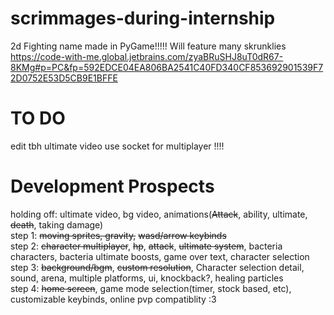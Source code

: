 # scrimmages-during-internship
2d Fighting name made in PyGame!!!!!
Will feature many skrunklies  
https://code-with-me.global.jetbrains.com/zyaBRuSHJ8uT0dR67-8KMg#p=PC&fp=592EDCE04EA806BA2541C40FD340CF853692901539F72D0752E53D5CB9E1BFFE  
# TO DO
edit tbh ultimate video 
use socket for multiplayer !!!!  




# Development Prospects
holding off: ultimate video, bg video, animations(~~Attack~~, ability, ultimate, ~~death~~, taking damage)  
step 1: ~~moving sprites, gravity,~~ ~~wasd/arrow keybinds~~  
step 2: ~~character multiplayer~~, ~~hp~~, ~~attack~~, ~~ultimate system~~, bacteria characters, bacteria ultimate boosts,  game over text, character selection  
step 3: ~~background/bgm~~, ~~custom resolution~~, Character selection detail, sound, arena, multiple platforms, ui, knockback?, healing particles  
step 4: ~~home screen~~, game mode selection(timer, stock based, etc), customizable keybinds, online pvp compatiblity :3
